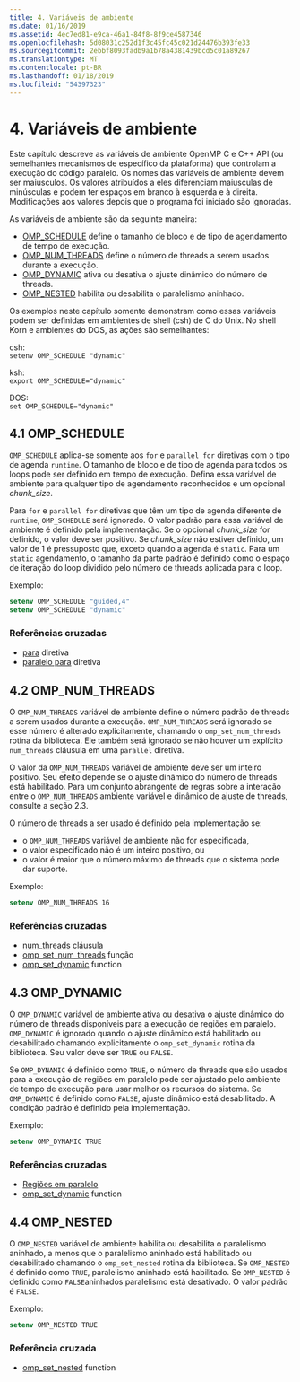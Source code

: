 ```yaml
---
title: 4. Variáveis de ambiente
ms.date: 01/16/2019
ms.assetid: 4ec7ed81-e9ca-46a1-84f8-8f9ce4587346
ms.openlocfilehash: 5d08031c252d1f3c45fc45c021d24476b393fe33
ms.sourcegitcommit: 2ebbf8093fadb9a1b78a4381439bcd5c01a89267
ms.translationtype: MT
ms.contentlocale: pt-BR
ms.lasthandoff: 01/18/2019
ms.locfileid: "54397323"
---
```

# <a name="4-environment-variables"></a>4. Variáveis de ambiente

Este capítulo descreve as variáveis de ambiente OpenMP C e C++ API (ou semelhantes mecanismos de específico da plataforma) que controlam a execução do código paralelo.  Os nomes das variáveis de ambiente devem ser maiusculos. Os valores atribuídos a eles diferenciam maiusculas de minúsculas e podem ter espaços em branco à esquerda e à direita.  Modificações aos valores depois que o programa foi iniciado são ignoradas.

As variáveis de ambiente são da seguinte maneira:

- [OMP_SCHEDULE](#41-omp_schedule) define o tamanho de bloco e de tipo de agendamento de tempo de execução.
- [OMP_NUM_THREADS](#42-omp_num_threads) define o número de threads a serem usados durante a execução.
- [OMP_DYNAMIC](#43-omp_dynamic) ativa ou desativa o ajuste dinâmico do número de threads.
- [OMP_NESTED](#44-omp_nested) habilita ou desabilita o paralelismo aninhado.

Os exemplos neste capítulo somente demonstram como essas variáveis podem ser definidas em ambientes de shell (csh) de C do Unix. No shell Korn e ambientes do DOS, as ações são semelhantes:

csh:  
`setenv OMP_SCHEDULE "dynamic"`

ksh:  
`export OMP_SCHEDULE="dynamic"`

DOS:  
`set OMP_SCHEDULE="dynamic"`

## <a name="41-ompschedule"></a>4.1 OMP_SCHEDULE

`OMP_SCHEDULE` aplica-se somente aos `for` e `parallel for` diretivas com o tipo de agenda `runtime`. O tamanho de bloco e de tipo de agenda para todos os loops pode ser definido em tempo de execução. Defina essa variável de ambiente para qualquer tipo de agendamento reconhecidos e um opcional *chunk_size*.

Para `for` e `parallel for` diretivas que têm um tipo de agenda diferente de `runtime`, `OMP_SCHEDULE` será ignorado. O valor padrão para essa variável de ambiente é definido pela implementação. Se o opcional *chunk_size* for definido, o valor deve ser positivo. Se *chunk_size* não estiver definido, um valor de 1 é pressuposto que, exceto quando a agenda é `static`. Para um `static` agendamento, o tamanho da parte padrão é definido como o espaço de iteração do loop dividido pelo número de threads aplicada para o loop.

Exemplo:

```csh
setenv OMP_SCHEDULE "guided,4"
setenv OMP_SCHEDULE "dynamic"
```

### <a name="cross-references"></a>Referências cruzadas

- [para](2-4-1-for-construct.md) diretiva
- [paralelo para](2-5-1-parallel-for-construct.md) diretiva

## <a name="42-ompnumthreads"></a>4.2 OMP_NUM_THREADS

O `OMP_NUM_THREADS` variável de ambiente define o número padrão de threads a serem usados durante a execução. `OMP_NUM_THREADS` será ignorado se esse número é alterado explicitamente, chamando o `omp_set_num_threads` rotina da biblioteca. Ele também será ignorado se não houver um explícito `num_threads` cláusula em uma `parallel` diretiva.

O valor da `OMP_NUM_THREADS` variável de ambiente deve ser um inteiro positivo. Seu efeito depende se o ajuste dinâmico do número de threads está habilitado. Para um conjunto abrangente de regras sobre a interação entre o `OMP_NUM_THREADS` ambiente variável e dinâmico de ajuste de threads, consulte a seção 2.3.

O número de threads a ser usado é definido pela implementação se:

- o `OMP_NUM_THREADS` variável de ambiente não for especificada,
- o valor especificado não é um inteiro positivo, ou
- o valor é maior que o número máximo de threads que o sistema pode dar suporte.

Exemplo:

```csh
setenv OMP_NUM_THREADS 16
```

### <a name="cross-references"></a>Referências cruzadas

- [num_threads](2-3-parallel-construct.md) cláusula
- [omp_set_num_threads](3-1-1-omp-set-num-threads-function.md) função
- [omp_set_dynamic](3-1-7-omp-set-dynamic-function.md) function

## <a name="43-ompdynamic"></a>4.3 OMP_DYNAMIC

O `OMP_DYNAMIC` variável de ambiente ativa ou desativa o ajuste dinâmico do número de threads disponíveis para a execução de regiões em paralelo. `OMP_DYNAMIC` é ignorado quando o ajuste dinâmico está habilitado ou desabilitado chamando explicitamente o `omp_set_dynamic` rotina da biblioteca. Seu valor deve ser `TRUE` ou `FALSE`.

Se `OMP_DYNAMIC` é definido como `TRUE`, o número de threads que são usados para a execução de regiões em paralelo pode ser ajustado pelo ambiente de tempo de execução para usar melhor os recursos do sistema.  Se `OMP_DYNAMIC` é definido como `FALSE`, ajuste dinâmico está desabilitado. A condição padrão é definido pela implementação.

Exemplo:

```csh
setenv OMP_DYNAMIC TRUE
```

### <a name="cross-references"></a>Referências cruzadas

- [Regiões em paralelo](2-3-parallel-construct.md)
- [omp_set_dynamic](3-1-7-omp-set-dynamic-function.md) function

## <a name="44-ompnested"></a>4.4 OMP_NESTED

O `OMP_NESTED` variável de ambiente habilita ou desabilita o paralelismo aninhado, a menos que o paralelismo aninhado está habilitado ou desabilitado chamando o `omp_set_nested` rotina da biblioteca. Se `OMP_NESTED` é definido como `TRUE`, paralelismo aninhado está habilitado. Se `OMP_NESTED` é definido como `FALSE`aninhados paralelismo está desativado. O valor padrão é `FALSE`.

Exemplo:

```csh
setenv OMP_NESTED TRUE
```

### <a name="cross-reference"></a>Referência cruzada

- [omp_set_nested](3-1-9-omp-set-nested-function.md) function
